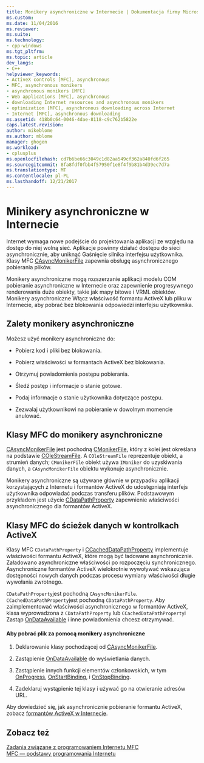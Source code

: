 ```yaml
---
title: Monikery asynchroniczne w Internecie | Dokumentacja firmy Microsoft
ms.custom: 
ms.date: 11/04/2016
ms.reviewer: 
ms.suite: 
ms.technology:
- cpp-windows
ms.tgt_pltfrm: 
ms.topic: article
dev_langs:
- C++
helpviewer_keywords:
- ActiveX controls [MFC], asynchronous
- MFC, asynchronous monikers
- asynchronous monikers [MFC]
- Web applications [MFC], asynchronous
- downloading Internet resources and asynchronous monikers
- optimization [MFC], asynchronous downloading across Internet
- Internet [MFC], asynchronous downloading
ms.assetid: 418b0c64-0046-4dae-8118-c9c762b5822e
caps.latest.revision: 
author: mikeblome
ms.author: mblome
manager: ghogen
ms.workload:
- cplusplus
ms.openlocfilehash: cd7b6be66c3049c1d82aa549cf362a840fd6f265
ms.sourcegitcommit: 8fa8fdf0fbb4f57950f1e8f4f9b81b4d39ec7d7a
ms.translationtype: MT
ms.contentlocale: pl-PL
ms.lasthandoff: 12/21/2017
---
```

# <a name="asynchronous-monikers-on-the-internet"></a>Minikery asynchroniczne w Internecie
Internet wymaga nowe podejście do projektowania aplikacji ze względu na dostęp do niej wolną sieć. Aplikacje powinny działać dostępu do sieci asynchronicznie, aby uniknąć Gaśnięcie silnika interfejsu użytkownika. Klasy MFC [CAsyncMonikerFile](../mfc/reference/casyncmonikerfile-class.md) zapewnia obsługę asynchronicznego pobierania plików.  
  
 Monikery asynchroniczne mogą rozszerzanie aplikacji modelu COM pobieranie asynchroniczne w Internecie oraz zapewnienie progresywnego renderowania duże obiekty, takie jak mapy bitowe i VRML obiektów. Monikery asynchroniczne Włącz właściwość formantu ActiveX lub pliku w Internecie, aby pobrać bez blokowania odpowiedzi interfejsu użytkownika.  
  
## <a name="advantages-of-asynchronous-monikers"></a>Zalety monikery asynchroniczne  
 Możesz użyć monikery asynchroniczne do:  
  
-   Pobierz kod i pliki bez blokowania.  
  
-   Pobierz właściwości w formantach ActiveX bez blokowania.  
  
-   Otrzymuj powiadomienia postępu pobierania.  
  
-   Śledź postęp i informacje o stanie gotowe.  
  
-   Podaj informacje o stanie użytkownika dotyczące postępu.  
  
-   Zezwalaj użytkownikowi na pobieranie w dowolnym momencie anulować.  
  
## <a name="mfc-classes-for-asynchronous-monikers"></a>Klasy MFC do monikery asynchroniczne  
 [CAsyncMonikerFile](../mfc/reference/casyncmonikerfile-class.md) jest pochodną [CMonikerFile](../mfc/reference/cmonikerfile-class.md), który z kolei jest określana na podstawie [COleStreamFile](../mfc/reference/colestreamfile-class.md). A `COleStreamFile` reprezentuje obiekt, a strumień danych; `CMonikerFile` obiekt używa `IMoniker` do uzyskiwania danych, a `CAsyncMonikerFile` obiektu wykonuje asynchronicznie.  
  
 Monikery asynchroniczne są używane głównie w przypadku aplikacji korzystających z Internetu i formantów ActiveX do udostępniają interfejs użytkownika odpowiadać podczas transferu plików. Podstawowym przykładem jest użycie [CDataPathProperty](../mfc/reference/cdatapathproperty-class.md) zapewnienie właściwości asynchronicznego dla formantów ActiveX.  
  
## <a name="mfc-classes-for-data-paths-in-activex-controls"></a>Klasy MFC do ścieżek danych w kontrolkach ActiveX  
 Klasy MFC `CDataPathProperty` i [CCachedDataPathProperty](../mfc/reference/ccacheddatapathproperty-class.md) implementuje właściwości formantu ActiveX, które mogą być ładowane asynchronicznie. Załadowano asynchroniczne właściwości po rozpoczęciu synchronicznego. Asynchroniczne formantów ActiveX wielokrotnie wywoływać wskazująca dostępności nowych danych podczas procesu wymiany właściwości długie wywołania zwrotnego.  
  
 `CDataPathProperty`jest pochodną `CAsyncMonikerFile`. `CCachedDataPathProperty`jest pochodną `CDataPathProperty`. Aby zaimplementować właściwości asynchronicznego w formantów ActiveX, klasa wyprowadzona z `CDataPathProperty` lub `CCachedDataPathProperty`i Zastąp [OnDataAvailable](../mfc/reference/casyncmonikerfile-class.md#ondataavailable) i inne powiadomienia chcesz otrzymywać.  
  
#### <a name="to-download-a-file-using-asynchronous-monikers"></a>Aby pobrać plik za pomocą monikery asynchroniczne  
  
1.  Deklarowanie klasy pochodzącej od [CAsyncMonikerFile](../mfc/reference/casyncmonikerfile-class.md).  
  
2.  Zastąpienie [OnDataAvailable](../mfc/reference/casyncmonikerfile-class.md#ondataavailable) do wyświetlania danych.  
  
3.  Zastąpienie innych funkcji elementów członkowskich, w tym [OnProgress](../mfc/reference/casyncmonikerfile-class.md#onprogress), [OnStartBinding](../mfc/reference/casyncmonikerfile-class.md#onstartbinding), i [OnStopBinding](../mfc/reference/casyncmonikerfile-class.md#onstopbinding).  
  
4.  Zadeklaruj wystąpienie tej klasy i używać go na otwieranie adresów URL.  
  
 Aby dowiedzieć się, jak asynchronicznie pobieranie formantu ActiveX, zobacz [formantów ActiveX w Internecie](../mfc/activex-controls-on-the-internet.md).  
  
## <a name="see-also"></a>Zobacz też  
 [Zadania związane z programowaniem Internetu MFC](../mfc/mfc-internet-programming-tasks.md)   
 [MFC — podstawy programowania Internetu](../mfc/mfc-internet-programming-basics.md)

